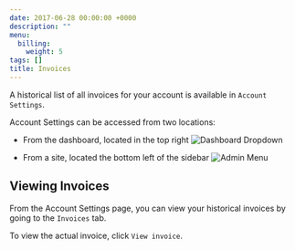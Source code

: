 ```yaml
---
date: 2017-06-28 00:00:00 +0000
description: ""
menu:
  billing:
    weight: 5
tags: []
title: Invoices
---
```


A historical list of all invoices for your account is available in `Account Settings`.

Account Settings can be accessed from two locations:

* From the dashboard, located in the top right <img src="/docs/assets/images/billing_account_dropdown.png" alt="Dashboard Dropdown" draggable="true" data-bukket-ext-bukket-draggable="true">

* From a site, located the bottom left of the sidebar <img src="/docs/assets/images/billing_account_menu.png" alt="Admin Menu" draggable="true" data-bukket-ext-bukket-draggable="true">

## Viewing Invoices

From the Account Settings page, you can view your historical invoices by going to the `Invoices` tab.

To view the actual invoice, click `View invoice`.